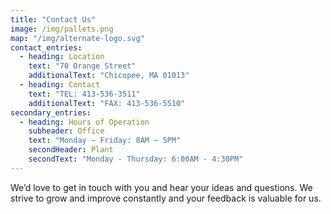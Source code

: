 ```yaml
---
title: "Contact Us"
image: /img/pallets.png
map: "/img/alternate-logo.svg"
contact_entries:
  - heading: Location
    text: "70 Orange Street"
    additionalText: "Chicopee, MA 01013"
  - heading: Contact
    text: "TEL: 413-536-3511"
    additionalText: "FAX: 413-536-5510"
secondary_entries:
  - heading: Hours of Operation
    subheader: Office
    text: "Monday – Friday: 8AM – 5PM"
    secondHeader: Plant
    secondText: "Monday - Thursday: 6:00AM - 4:30PM"
---
```


We’d love to get in touch with you and hear your ideas and
questions. We strive to grow and improve constantly and your feedback
is valuable for us.